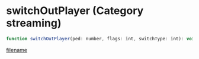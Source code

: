 # switchOutPlayer (Category streaming)

```js
function switchOutPlayer(ped: number, flags: int, switchType: int): void
```

[filename](switchOutPlayer_m.md ':include')